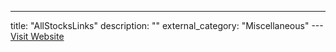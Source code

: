 ---
title: "AllStocksLinks"
description: ""
external_category: "Miscellaneous"
---[Visit Website](http://www.allstocks.com/links)

